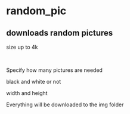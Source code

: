 # random_pic
<h2>downloads random pictures</h2>

<p>size up to 4k</p>

<p>&nbsp;</p>

<p>Specify how many pictures are needed</p>

<p>black and white or not</p>

<p>width and height</p>

<p>Everything will be downloaded to the img folder</p>
